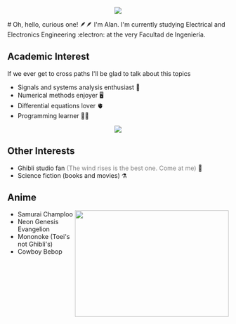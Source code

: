 
<p align = "center">
  <img src="https://user-images.githubusercontent.com/90327529/233449190-822faa4f-a6f8-4c18-866a-74f60929149d.gif" />
</p>
# Oh, hello, curious one! 🪶🪶
I'm Alan. I'm currently studying Electrical and Electronics Engineering :electron: at the very Facultad de Ingeniería.

## Academic Interest 
If we ever get to cross paths I'll be glad to talk about this topics
- Signals and systems analysis enthusiast 📡
- Numerical methods enjoyer 🖥️
- Differential equations lover 🫀
- Programming learner 👨‍💻

<p align = "center">
  <img src="https://user-images.githubusercontent.com/90327529/233444074-a6824b0a-47ac-4b0d-8bac-4668bc66e92c.gif" />
</p>

## Other Interests
- Ghibli studio fan <span style="color:grey">(The wind rises is the best one. Come at me) </span> 💮
- Science fiction (books and movies) ⚗️

## Anime

<p>
  <img src="https://user-images.githubusercontent.com/90327529/233448618-c0ff0e3e-6a49-4a6f-8df1-783b980f766d.gif" align = "right" width="350" height="242"/>
</p>

- Samurai Champloo
- Neon Genesis Evangelion
- Mononoke (Toei's not Ghibli's)
- Cowboy Bebop

